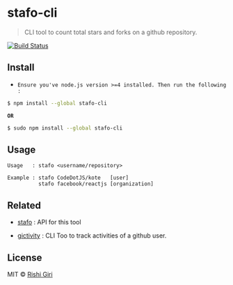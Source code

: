 # stafo-cli 

> CLI tool to count total stars and forks on a github repository.

[![Build Status](https://travis-ci.org/CodeDotJS/stafo-cli.svg?branch=master)](https://travis-ci.org/CodeDotJS/stafo-cli)

## Install

- `Ensure you've node.js version >=4 installed. Then run the following :`

```sh
$ npm install --global stafo-cli
```
__`OR`__
```sh
$ sudo npm install --global stafo-cli
```

## Usage

```
Usage   : stafo <username/repository>

Example : stafo CodeDotJS/kote   [user]
          stafo facebook/reactjs [organization]
```

## Related

- [stafo](https://github.com/CodeDotJS/stafo) : API for this tool

- [gictivity](https://github.com/CodeDotJS/gictivity-cli) : CLI Too to track activities of a github user.

## License

MIT &copy; [Rishi Giri](http://rishigiri.com)
